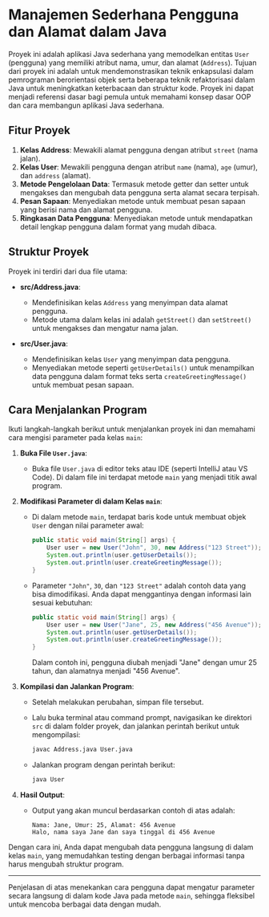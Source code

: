 # Manajemen Sederhana Pengguna dan Alamat dalam Java

Proyek ini adalah aplikasi Java sederhana yang memodelkan entitas `User` (pengguna) yang memiliki atribut nama, umur, dan alamat (`Address`). Tujuan dari proyek ini adalah untuk mendemonstrasikan teknik enkapsulasi dalam pemrograman berorientasi objek serta beberapa teknik refaktorisasi dalam Java untuk meningkatkan keterbacaan dan struktur kode. Proyek ini dapat menjadi referensi dasar bagi pemula untuk memahami konsep dasar OOP dan cara membangun aplikasi Java sederhana.

## Fitur Proyek

1. **Kelas Address**: Mewakili alamat pengguna dengan atribut `street` (nama jalan).
2. **Kelas User**: Mewakili pengguna dengan atribut `name` (nama), `age` (umur), dan `address` (alamat).
3. **Metode Pengelolaan Data**: Termasuk metode getter dan setter untuk mengakses dan mengubah data pengguna serta alamat secara terpisah.
4. **Pesan Sapaan**: Menyediakan metode untuk membuat pesan sapaan yang berisi nama dan alamat pengguna.
5. **Ringkasan Data Pengguna**: Menyediakan metode untuk mendapatkan detail lengkap pengguna dalam format yang mudah dibaca.

## Struktur Proyek

Proyek ini terdiri dari dua file utama:

- **src/Address.java**:
    - Mendefinisikan kelas `Address` yang menyimpan data alamat pengguna.
    - Metode utama dalam kelas ini adalah `getStreet()` dan `setStreet()` untuk mengakses dan mengatur nama jalan.

- **src/User.java**:
    - Mendefinisikan kelas `User` yang menyimpan data pengguna.
    - Menyediakan metode seperti `getUserDetails()` untuk menampilkan data pengguna dalam format teks serta `createGreetingMessage()` untuk membuat pesan sapaan.

## Cara Menjalankan Program

Ikuti langkah-langkah berikut untuk menjalankan proyek ini dan memahami cara mengisi parameter pada kelas `main`:

1. **Buka File `User.java`**:
    - Buka file `User.java` di editor teks atau IDE (seperti IntelliJ atau VS Code). Di dalam file ini terdapat metode `main` yang menjadi titik awal program.

2. **Modifikasi Parameter di dalam Kelas `main`**:
    - Di dalam metode `main`, terdapat baris kode untuk membuat objek `User` dengan nilai parameter awal:

      ```java
      public static void main(String[] args) {
          User user = new User("John", 30, new Address("123 Street"));
          System.out.println(user.getUserDetails());
          System.out.println(user.createGreetingMessage());
      }
      ```

    - Parameter `"John"`, `30`, dan `"123 Street"` adalah contoh data yang bisa dimodifikasi. Anda dapat menggantinya dengan informasi lain sesuai kebutuhan:

      ```java
      public static void main(String[] args) {
          User user = new User("Jane", 25, new Address("456 Avenue"));
          System.out.println(user.getUserDetails());
          System.out.println(user.createGreetingMessage());
      }
      ```

      Dalam contoh ini, pengguna diubah menjadi "Jane" dengan umur 25 tahun, dan alamatnya menjadi "456 Avenue".

3. **Kompilasi dan Jalankan Program**:
    - Setelah melakukan perubahan, simpan file tersebut.
    - Lalu buka terminal atau command prompt, navigasikan ke direktori `src` di dalam folder proyek, dan jalankan perintah berikut untuk mengompilasi:

      ```bash
      javac Address.java User.java
      ```

    - Jalankan program dengan perintah berikut:

      ```bash
      java User
      ```

4. **Hasil Output**:
    - Output yang akan muncul berdasarkan contoh di atas adalah:

      ```
      Nama: Jane, Umur: 25, Alamat: 456 Avenue
      Halo, nama saya Jane dan saya tinggal di 456 Avenue
      ```

Dengan cara ini, Anda dapat mengubah data pengguna langsung di dalam kelas `main`, yang memudahkan testing dengan berbagai informasi tanpa harus mengubah struktur program.

---

Penjelasan di atas menekankan cara pengguna dapat mengatur parameter secara langsung di dalam kode Java pada metode `main`, sehingga fleksibel untuk mencoba berbagai data dengan mudah.
